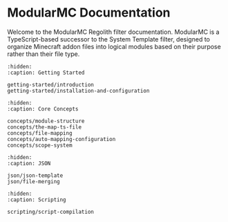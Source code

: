 # ModularMC Documentation

Welcome to the ModularMC Regolith filter documentation. ModularMC is a TypeScript-based successor to the System Template filter, designed to organize Minecraft addon files into logical modules based on their purpose rather than their file type.

```{toctree}
:hidden:
:caption: Getting Started

getting-started/introduction
getting-started/installation-and-configuration
```

```{toctree}
:hidden:
:caption: Core Concepts

concepts/module-structure
concepts/the-map-ts-file
concepts/file-mapping
concepts/auto-mapping-configuration
concepts/scope-system
```

```{toctree}
:hidden:
:caption: JSON

json/json-template
json/file-merging
```

```{toctree}
:hidden:
:caption: Scripting

scripting/script-compilation
```
